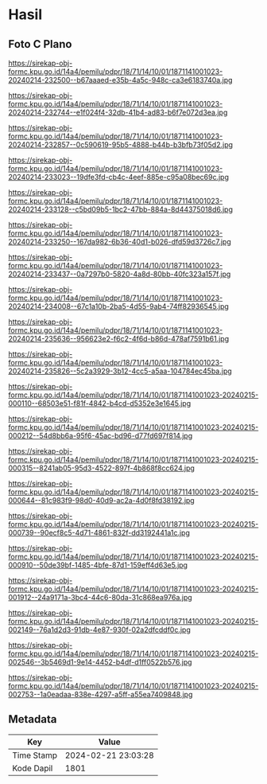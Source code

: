# Hasil

## Foto C Plano

https://sirekap-obj-formc.kpu.go.id/14a4/pemilu/pdpr/18/71/14/10/01/1871141001023-20240214-232500--b67aaaed-e35b-4a5c-948c-ca3e6183740a.jpg

https://sirekap-obj-formc.kpu.go.id/14a4/pemilu/pdpr/18/71/14/10/01/1871141001023-20240214-232744--e1f024f4-32db-41b4-ad83-b6f7e072d3ea.jpg

https://sirekap-obj-formc.kpu.go.id/14a4/pemilu/pdpr/18/71/14/10/01/1871141001023-20240214-232857--0c590619-95b5-4888-b44b-b3bfb73f05d2.jpg

https://sirekap-obj-formc.kpu.go.id/14a4/pemilu/pdpr/18/71/14/10/01/1871141001023-20240214-233023--19dfe3fd-cb4c-4eef-885e-c95a08bec69c.jpg

https://sirekap-obj-formc.kpu.go.id/14a4/pemilu/pdpr/18/71/14/10/01/1871141001023-20240214-233128--c5bd09b5-1bc2-47bb-884a-8d44375018d6.jpg

https://sirekap-obj-formc.kpu.go.id/14a4/pemilu/pdpr/18/71/14/10/01/1871141001023-20240214-233250--167da982-6b36-40d1-b026-dfd59d3726c7.jpg

https://sirekap-obj-formc.kpu.go.id/14a4/pemilu/pdpr/18/71/14/10/01/1871141001023-20240214-233437--0a7297b0-5820-4a8d-80bb-40fc323a157f.jpg

https://sirekap-obj-formc.kpu.go.id/14a4/pemilu/pdpr/18/71/14/10/01/1871141001023-20240214-234008--67c1a10b-2ba5-4d55-9ab4-74ff82936545.jpg

https://sirekap-obj-formc.kpu.go.id/14a4/pemilu/pdpr/18/71/14/10/01/1871141001023-20240214-235636--956623e2-f6c2-4f6d-b86d-478af7591b61.jpg

https://sirekap-obj-formc.kpu.go.id/14a4/pemilu/pdpr/18/71/14/10/01/1871141001023-20240214-235826--5c2a3929-3b12-4cc5-a5aa-104784ec45ba.jpg

https://sirekap-obj-formc.kpu.go.id/14a4/pemilu/pdpr/18/71/14/10/01/1871141001023-20240215-000110--68503e51-f81f-4842-b4cd-d5352e3e1645.jpg

https://sirekap-obj-formc.kpu.go.id/14a4/pemilu/pdpr/18/71/14/10/01/1871141001023-20240215-000212--54d8bb6a-95f6-45ac-bd96-d77fd697f814.jpg

https://sirekap-obj-formc.kpu.go.id/14a4/pemilu/pdpr/18/71/14/10/01/1871141001023-20240215-000315--8241ab05-95d3-4522-897f-4b868f8cc624.jpg

https://sirekap-obj-formc.kpu.go.id/14a4/pemilu/pdpr/18/71/14/10/01/1871141001023-20240215-000644--81c983f9-98d0-40d9-ac2a-4d0f8fd38192.jpg

https://sirekap-obj-formc.kpu.go.id/14a4/pemilu/pdpr/18/71/14/10/01/1871141001023-20240215-000739--90ecf8c5-4d71-4861-832f-dd3192441a1c.jpg

https://sirekap-obj-formc.kpu.go.id/14a4/pemilu/pdpr/18/71/14/10/01/1871141001023-20240215-000910--50de39bf-1485-4bfe-87d1-159eff4d63e5.jpg

https://sirekap-obj-formc.kpu.go.id/14a4/pemilu/pdpr/18/71/14/10/01/1871141001023-20240215-001912--24a9171a-3bc4-44c6-80da-31c868ea976a.jpg

https://sirekap-obj-formc.kpu.go.id/14a4/pemilu/pdpr/18/71/14/10/01/1871141001023-20240215-002149--76a1d2d3-91db-4e87-930f-02a2dfcddf0c.jpg

https://sirekap-obj-formc.kpu.go.id/14a4/pemilu/pdpr/18/71/14/10/01/1871141001023-20240215-002546--3b5469d1-9e14-4452-b4df-d1ff0522b576.jpg

https://sirekap-obj-formc.kpu.go.id/14a4/pemilu/pdpr/18/71/14/10/01/1871141001023-20240215-002753--1a0eadaa-838e-4297-a5ff-a55ea7409848.jpg


## Metadata

| Key        | Value               |
| ---------- | ------------------- |
| Time Stamp | 2024-02-21 23:03:28 |
| Kode Dapil | 1801                |



